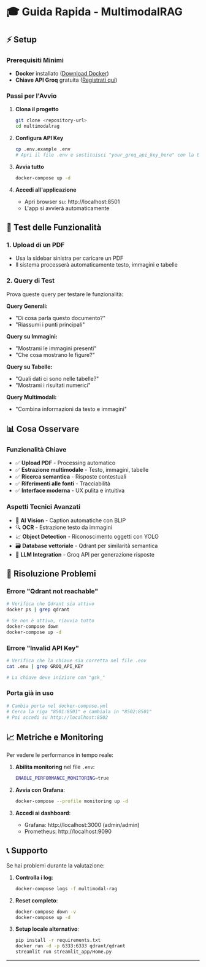 # 🎓 Guida Rapida - MultimodalRAG


## ⚡ Setup

### Prerequisiti Minimi
- **Docker** installato ([Download Docker](https://docs.docker.com/get-docker/))
- **Chiave API Groq** gratuita ([Registrati qui](https://console.groq.com/keys))

### Passi per l'Avvio

1. **Clona il progetto**
   ```bash
   git clone <repository-url>
   cd multimodalrag
   ```

2. **Configura API Key**
   ```bash
   cp .env.example .env
   # Apri il file .env e sostituisci "your_groq_api_key_here" con la tua chiave
   ```

3. **Avvia tutto**
   ```bash
   docker-compose up -d
   ```

4. **Accedi all'applicazione**
   - Apri browser su: http://localhost:8501
   - L'app si avvierà automaticamente

## 🎯 Test delle Funzionalità

### 1. Upload di un PDF
- Usa la sidebar sinistra per caricare un PDF
- Il sistema processerà automaticamente testo, immagini e tabelle

### 2. Query di Test
Prova queste query per testare le funzionalità:

**Query Generali:**
- "Di cosa parla questo documento?"
- "Riassumi i punti principali"

**Query su Immagini:**
- "Mostrami le immagini presenti"
- "Che cosa mostrano le figure?"

**Query su Tabelle:**
- "Quali dati ci sono nelle tabelle?"
- "Mostrami i risultati numerici"

**Query Multimodali:**
- "Combina informazioni da testo e immagini"

## 📊 Cosa Osservare

### Funzionalità Chiave
- ✅ **Upload PDF** - Processing automatico
- ✅ **Estrazione multimodale** - Testo, immagini, tabelle
- ✅ **Ricerca semantica** - Risposte contestuali
- ✅ **Riferimenti alle fonti** - Tracciabilità
- ✅ **Interface moderna** - UX pulita e intuitiva

### Aspetti Tecnici Avanzati
- 🧠 **AI Vision** - Caption automatiche con BLIP
- 🔍 **OCR** - Estrazione testo da immagini
- 📈 **Object Detection** - Riconoscimento oggetti con YOLO
- 🗃️ **Database vettoriale** - Qdrant per similarità semantica
- 🤖 **LLM Integration** - Groq API per generazione risposte

## 🐛 Risoluzione Problemi

### Errore "Qdrant not reachable"
```bash
# Verifica che Qdrant sia attivo
docker ps | grep qdrant

# Se non è attivo, riavvia tutto
docker-compose down
docker-compose up -d
```

### Errore "Invalid API Key"
```bash
# Verifica che la chiave sia corretta nel file .env
cat .env | grep GROQ_API_KEY

# La chiave deve iniziare con "gsk_"
```

### Porta già in uso
```bash
# Cambia porta nel docker-compose.yml
# Cerca la riga "8501:8501" e cambiala in "8502:8501"
# Poi accedi su http://localhost:8502
```

## 📈 Metriche e Monitoring

Per vedere le performance in tempo reale:

1. **Abilita monitoring** nel file `.env`:
   ```bash
   ENABLE_PERFORMANCE_MONITORING=true
   ```

2. **Avvia con Grafana**:
   ```bash
   docker-compose --profile monitoring up -d
   ```

3. **Accedi ai dashboard**:
   - Grafana: http://localhost:3000 (admin/admin)
   - Prometheus: http://localhost:9090


## 📞 Supporto

Se hai problemi durante la valutazione:

1. **Controlla i log**:
   ```bash
   docker-compose logs -f multimodal-rag
   ```

2. **Reset completo**:
   ```bash
   docker-compose down -v
   docker-compose up -d
   ```

3. **Setup locale alternativo**:
   ```bash
   pip install -r requirements.txt
   docker run -d -p 6333:6333 qdrant/qdrant
   streamlit run streamlit_app/Home.py
   ```

---
